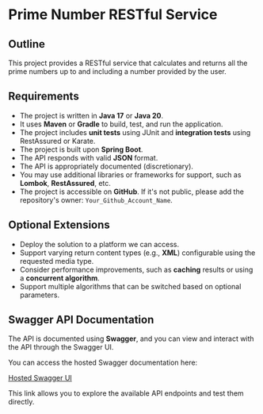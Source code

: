 # Prime Number RESTful Service

## Outline
This project provides a RESTful service that calculates and returns all the prime numbers up to and including a number provided by the user.

## Requirements
- The project is written in **Java 17** or **Java 20**.
- It uses **Maven** or **Gradle** to build, test, and run the application.
- The project includes **unit tests** using JUnit and **integration tests** using RestAssured or Karate.
- The project is built upon **Spring Boot**.
- The API responds with valid **JSON** format.
- The API is appropriately documented (discretionary).
- You may use additional libraries or frameworks for support, such as **Lombok**, **RestAssured**, etc.
- The project is accessible on **GitHub**. If it's not public, please add the repository's owner: `Your_Github_Account_Name`.

## Optional Extensions
- Deploy the solution to a platform we can access.
- Support varying return content types (e.g., **XML**) configurable using the requested media type.
- Consider performance improvements, such as **caching** results or using a **concurrent algorithm**.
- Support multiple algorithms that can be switched based on optional parameters.

## Swagger API Documentation
The API is documented using **Swagger**, and you can view and interact with the API through the Swagger UI.

You can access the hosted Swagger documentation here:

[Hosted Swagger UI](https://your-app-url/swagger-ui/index.html)

This link allows you to explore the available API endpoints and test them directly.